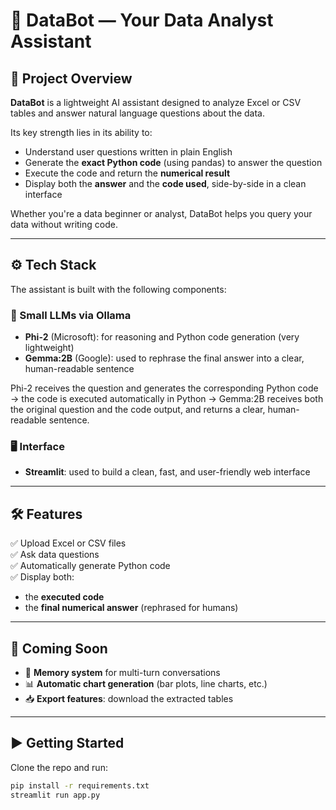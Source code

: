 # 🤖 DataBot — Your Data Analyst Assistant

## 📌 Project Overview

**DataBot** is a lightweight AI assistant designed to analyze Excel or CSV tables and answer natural language questions about the data.

Its key strength lies in its ability to:
- Understand user questions written in plain English
- Generate the **exact Python code** (using pandas) to answer the question
- Execute the code and return the **numerical result**
- Display both the **answer** and the **code used**, side-by-side in a clean interface

Whether you're a data beginner or analyst, DataBot helps you query your data without writing code.

---

## ⚙️ Tech Stack

The assistant is built with the following components:

### 🧠 Small LLMs via Ollama
- **Phi-2** (Microsoft): for reasoning and Python code generation (very lightweight)
- **Gemma:2B** (Google): used to rephrase the final answer into a clear, human-readable sentence

Phi-2 receives the question and generates the corresponding Python code → the code is executed automatically in Python → Gemma:2B receives both the original question and the code output, and returns a clear, human-readable sentence.

### 🖥 Interface
- **Streamlit**: used to build a clean, fast, and user-friendly web interface

---

## 🛠 Features

✅ Upload Excel or CSV files  
✅ Ask data questions  
✅ Automatically generate Python code  
✅ Display both:
- the **executed code**
- the **final numerical answer** (rephrased for humans)

---

## 🚧 Coming Soon

- 🧠 **Memory system** for multi-turn conversations
- 📊 **Automatic chart generation** (bar plots, line charts, etc.)
- 📥 **Export features**: download the extracted tables 

---

## ▶️ Getting Started

Clone the repo and run:

```bash
pip install -r requirements.txt
streamlit run app.py
